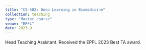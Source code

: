 ```yaml
---
title: "CS-502: Deep Learning in Biomedicine"
collection: teaching
type: "Master course"
venue: "EPFL"
date: 2023-9
---
```


Head Teaching Assistant. Received the EPFL 2023 Best TA award.
